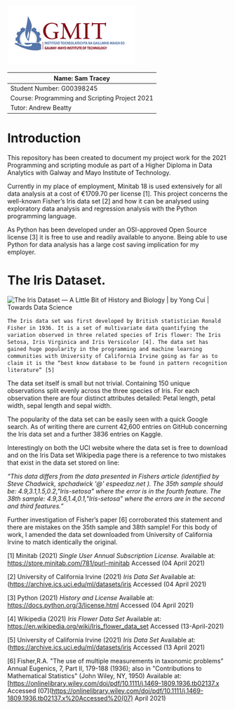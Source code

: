 ![Index GMIT](media/47d94fa74dbb3b94dce1e246799237ad.png)

| Name: Sam Tracey                               |
|------------------------------------------------|
| Student Number: G00398245                      |
| Course: Programming and Scripting Project 2021 |
| Tutor: Andrew Beatty                           |

# 

# Introduction

This repository has been created to document my project work for the 2021
Programming and scripting module as part of a Higher Diploma in Data Analytics
with Galway and Mayo Institute of Technology.

Currently in my place of employment, Minitab 18 is used extensively for all data
analysis at a cost of €1709.70 per license [1]. This project concerns the
well-known Fisher’s Iris data set [2] and how it can be analysed using
exploratory data analysis and regression analysis with the Python programming
language.

As Python has been developed under an OSI-approved Open Source license [3] it is
free to use and readily available to anyone. Being able to use Python for data
analysis has a large cost saving implication for my employer.

# The Iris Dataset.

![The Iris Dataset — A Little Bit of History and Biology \| by Yong Cui \|
Towards Data Science](media/63b5516414cfe15f96be4c997286ca5c.jpeg)

~~~~~~~~~~~~~~~~~~~~~~~~~~~~~~~~~~~~~~~~~~~~~~~~~~~~~~~~~~~~~~~~~~~~~~~~~~~~~~~~
The Iris data set was first developed by British statistician Ronald Fisher in 1936. It is a set of multivariate data quantifying the variation observed in three related species of Iris flower: The Iris Setosa, Iris Virginica and Iris Versicolor [4]. The data set has gained huge popularity in the programming and machine learning communities with University of California Irvine going as far as to claim it is the “best know database to be found in pattern recognition literature” [5]
~~~~~~~~~~~~~~~~~~~~~~~~~~~~~~~~~~~~~~~~~~~~~~~~~~~~~~~~~~~~~~~~~~~~~~~~~~~~~~~~

The data set itself is small but not trivial. Containing 150 unique observations
split evenly across the three species of Iris. For each observation there are
four distinct attributes detailed: Petal length, petal width, sepal length and
sepal width.

The popularity of the data set can be easily seen with a quick Google search. As
of writing there are current 42,600 entries on GitHub concerning the Iris data
set and a further 3836 entries on Kaggle.

Interestingly on both the UCI website where the data set is free to download and
on the Iris Data set Wikipedia page there is a reference to two mistakes that
exist in the data set stored on line:

*“This data differs from the data presented in Fishers article (identified by
Steve Chadwick, spchadwick '@' espeedaz.net ). The 35th sample should be:
4.9,3.1,1.5,0.2,"Iris-setosa" where the error is in the fourth feature. The 38th
sample: 4.9,3.6,1.4,0.1,"Iris-setosa" where the errors are in the second and
third features.”*

Further investigation of Fisher’s paper [6] corroborated this statement and
there are mistakes on the 35th sample and 38th sample! For this body of work, I
amended the data set downloaded from University of California Irvine to match
identically the original.

[1] Minitab (2021) *Single User Annual Subscription License.* Available at:
<https://store.minitab.com/781/purl-minitab> Accessed (04 April 2021)

[2] University of California Irvine (2021) *Iris* *Data Set* Available at:
(<https://archive.ics.uci.edu/ml/datasets/iris> Accessed (04 April 2021)

[3] Python (2021) *History and License* Available at:
<https://docs.python.org/3/license.html> Accessed (04 April 2021)

[4] Wikipedia (2021) *Iris Flower Data Set* Available at:
<https://en.wikipedia.org/wiki/Iris_flower_data_set> Accessed (13-April-2021)

[5] University of California Irvine (2021) *Iris Data Set* Available at:
(<https://archive.ics.uci.edu/ml/datasets/iris> Accessed (13 April 2021)

[6] Fisher,R.A. "The use of multiple measurements in taxonomic problems" Annual
Eugenics, 7, Part II, 179-188 (1936); also in "Contributions to Mathematical
Statistics" (John Wiley, NY, 1950) Available at:
[https://onlinelibrary.wiley.com/doi/pdf/10.1111/j.1469-1809.1936.tb02137.x
Accessed
(07](https://onlinelibrary.wiley.com/doi/pdf/10.1111/j.1469-1809.1936.tb02137.x%20Accessed%20(07)
April 2021)

